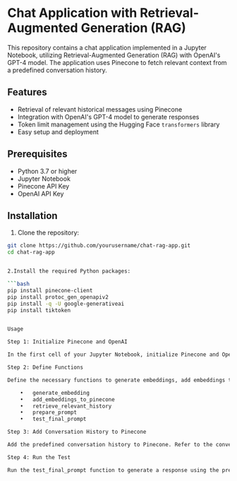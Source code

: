 # Chat Application with Retrieval-Augmented Generation (RAG)

This repository contains a chat application implemented in a Jupyter Notebook, utilizing Retrieval-Augmented Generation (RAG) with OpenAI's GPT-4 model. The application uses Pinecone to fetch relevant context from a predefined conversation history.

## Features

- Retrieval of relevant historical messages using Pinecone
- Integration with OpenAI's GPT-4 model to generate responses
- Token limit management using the Hugging Face `transformers` library
- Easy setup and deployment

## Prerequisites

- Python 3.7 or higher
- Jupyter Notebook
- Pinecone API Key
- OpenAI API Key

## Installation

1. Clone the repository:

```bash
git clone https://github.com/yourusername/chat-rag-app.git
cd chat-rag-app


2.Install the required Python packages:

```bash
pip install pinecone-client
pip install protoc_gen_openapiv2
pip install -q -U google-generativeai
pip install tiktoken


Usage

Step 1: Initialize Pinecone and OpenAI

In the first cell of your Jupyter Notebook, initialize Pinecone and OpenAI. Refer to the initialization code for details.

Step 2: Define Functions

Define the necessary functions to generate embeddings, add embeddings to Pinecone, retrieve relevant history, prepare the prompt, and test the final prompt. Refer to the following files for each function:

	•	generate_embedding
	•	add_embeddings_to_pinecone
	•	retrieve_relevant_history
	•	prepare_prompt
	•	test_final_prompt

Step 3: Add Conversation History to Pinecone

Add the predefined conversation history to Pinecone. Refer to the conversation history code for details.

Step 4: Run the Test

Run the test_final_prompt function to generate a response using the prepared prompt. Refer to the test_final_prompt code for details.
